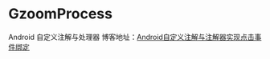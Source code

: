 # GzoomProcess
Android 自定义注解与处理器
博客地址：[Android自定义注解与注解器实现点击事件绑定](http://www.jianshu.com/p/24740a603366)
